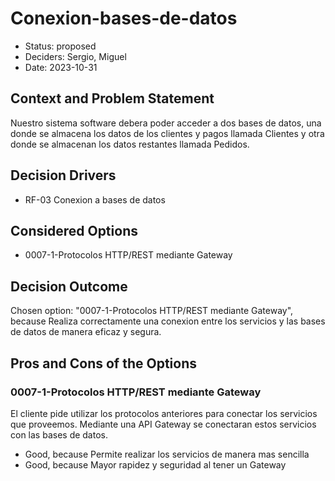 # Conexion-bases-de-datos

* Status: proposed
* Deciders: Sergio, Miguel
* Date: 2023-10-31

## Context and Problem Statement

Nuestro sistema software debera poder acceder a dos bases de datos, una donde se almacena los datos de los clientes y pagos llamada Clientes y otra donde se almacenan los datos restantes llamada Pedidos.

## Decision Drivers

* RF-03 Conexion a bases de datos

## Considered Options

* 0007-1-Protocolos HTTP/REST mediante Gateway

## Decision Outcome

Chosen option: "0007-1-Protocolos HTTP/REST mediante Gateway", because Realiza correctamente una conexion entre los servicios y las bases de datos de manera eficaz y segura.

## Pros and Cons of the Options

### 0007-1-Protocolos HTTP/REST mediante Gateway

El cliente pide utilizar los protocolos anteriores para conectar los servicios que proveemos. Mediante una API Gateway se conectaran estos servicios con las bases de datos.

* Good, because Permite realizar los servicios de manera mas sencilla
* Good, because Mayor rapidez y seguridad al tener un Gateway
